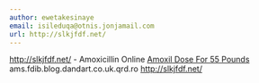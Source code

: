 ```yaml
---
author: ewetakesinaye
email: isileduqa@otnis.jonjamail.com
url: http://slkjfdf.net/
---
```


http://slkjfdf.net/ - Amoxicillin Online <a href="http://slkjfdf.net/">Amoxil Dose For 55 Pounds</a> ams.fdib.blog.dandart.co.uk.qrd.ro http://slkjfdf.net/